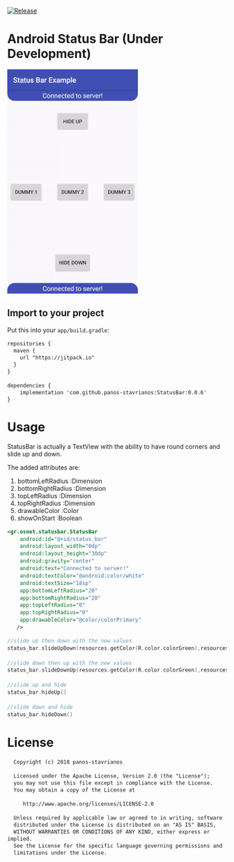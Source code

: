 [![Release](https://jitpack.io/v/User/Repo.svg)](https://jitpack.io/#panos-stavrianos/StatusBar)

# Android Status Bar (Under Development)
![alt text](https://github.com/panos-stavrianos/StatusBar/blob/master/preview.gif "Preview")

## Import to your project
Put this into your `app/build.gradle`:
```
repositories {
  maven {
    url "https://jitpack.io"
  }
}

dependencies {
    implementation 'com.github.panos-stavrianos:StatusBar:0.0.6'
}
```
# Usage
StatusBar is actually a TextView with the ability to have round corners and slide up and down.

The added attributes are:
1. bottomLeftRadius :Dimension
2. bottomRightRadius :Dimension
3. topLeftRadius :Dimension
4. topRightRadius :Dimension
5. drawableColor :Color
6. showOnStart :Boolean

```xml
<gr.osnet.statusbar.StatusBar
    android:id="@+id/status_bar"
    android:layout_width="0dp"
    android:layout_height="30dp"
    android:gravity="center"
    android:text="Connected to server!"
    android:textColor="@android:color/white"
    android:textSize="18sp"
    app:bottomLeftRadius="20"
    app:bottomRightRadius="20"
    app:topLeftRadius="0"
    app:topRightRadius="0"
    app:drawableColor="@color/colorPrimary"
   />
```

```kotlin
//slide up then down with the new values
status_bar.slideUpDown(resources.getColor(R.color.colorGreen),resources.getColor(R.color.white)  "Connected")

//slide down then up with the new values
status_bar.slideDownUp(resources.getColor(R.color.colorGreen),resources.getColor(R.color.white)  "Connected")

//slide up and hide
status_bar.hideUp()

//slide down and hide
status_bar.hideDown()
```
# License

      Copyright (c) 2018 panos-stavrianos

      Licensed under the Apache License, Version 2.0 (the "License");
      you may not use this file except in compliance with the License.
      You may obtain a copy of the License at

         http://www.apache.org/licenses/LICENSE-2.0

      Unless required by applicable law or agreed to in writing, software
      distributed under the License is distributed on an "AS IS" BASIS,
      WITHOUT WARRANTIES OR CONDITIONS OF ANY KIND, either express or implied.
      See the License for the specific language governing permissions and
      limitations under the License.

